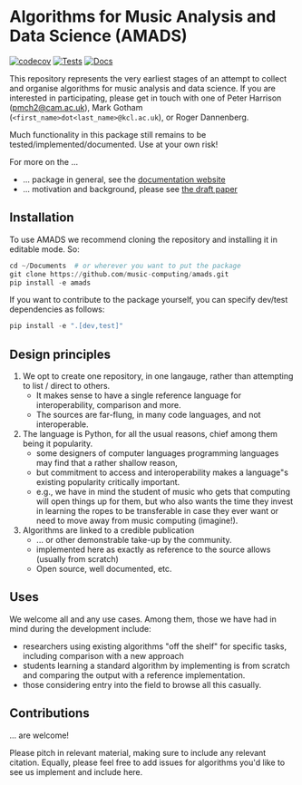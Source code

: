 # Algorithms for Music Analysis and Data Science (AMADS)

[![codecov](https://codecov.io/gh/music-computing/amads/graph/badge.svg?token=TONE1IFOR3)](https://codecov.io/gh/music-computing/amads)
[![Tests](https://github.com/music-computing/amads/actions/workflows/tests.yml/badge.svg)](https://github.com/music-computing/amads/actions/workflows/tests.yml)
[![Docs](https://github.com/music-computing/amads/actions/workflows/documentation.yml/badge.svg)](https://github.com/music-computing/amads/actions/workflows/documentation.yml)

This repository represents the very earliest stages of an attempt to collect and organise algorithms for
music analysis and data science.
If you are interested in participating, please get in touch with one of
Peter Harrison (pmch2@cam.ac.uk), Mark Gotham (`<first_name>dot<last_name>@kcl.ac.uk`), or Roger Dannenberg.

Much functionality in this package still remains to be tested/implemented/documented.
Use at your own risk!

For more on the ...
- ... package in general, see the [documentation website](https://music-computing.github.io/amads)
- ... motivation and background, please see [the draft paper](./paper.md)

## Installation

To use AMADS we recommend cloning the repository and installing it in editable mode. So:

```py
cd ~/Documents  # or wherever you want to put the package
git clone https://github.com/music-computing/amads.git
pip install -e amads
```

If you want to contribute to the package yourself, you can specify dev/test dependencies as follows:

```py
pip install -e ".[dev,test]"
```

## Design principles

1. We opt to create one repository, in one langauge, rather than attempting to list / direct to others.
   - It makes sense to have a single reference language for interoperability, comparison and more.
   - The sources are far-flung, in many code languages, and not interoperable.
2. The language is Python, for all the usual reasons, chief among them being it popularity.
   - some designers of computer languages programming languages may find that a rather shallow reason,
   - but commitment to access and interoperability makes a language"s existing popularity critically important.
   - e.g., we have in mind the student of music who gets that computing will open things up for them, but who also wants the time they invest in learning the ropes to be transferable in case they ever want or need to move away from music computing (imagine!).
3. Algorithms are linked to a credible publication
   - ... or other demonstrable take-up by the community.
   - implemented here as exactly as reference to the source allows (usually from scratch)
   - Open source, well documented, etc.

## Uses

We welcome all and any use cases.
Among them, those we have had in mind during the development include:
- researchers using existing algorithms "off the shelf" for specific tasks, including comparison with a new approach
- students learning a standard algorithm by implementing is from scratch and comparing the output with a reference implementation.
- those considering entry into the field to browse all this casually.


## Contributions

... are welcome!

Please pitch in relevant material, making sure to include any relevant citation.
Equally, please feel free to add issues for algorithms you'd like to see us implement and include here.

